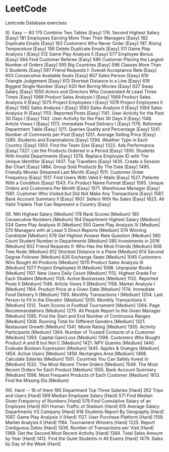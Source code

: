 # LeetCode

Leetcode Database exercises

(I). Easy -- 60
175 Combine Two Tables [Easy]
176. Second Highest Salary [Easy]
181 Employees Earning More Than Their Managers [Easy]
182 Duplicate Emails [Easy]
183 Customers Who Never Order [Easy]
197. Rising Temperature [Easy]
196 Delete Duplicate Emails [Easy]
511 Game Play Analysis I [Easy]
512 Game Play Analysis II [Easy]
577 Employee Bonus [Easy]
584 Find Customer Referee [Easy]
586 Customer Placing the Largest Number of Orders [Easy]
595 Big Countries [Easy]
596 Classes More Than 5 Students [Easy]
597 Friend Requests I: Overall Acceptance Rate [Easy]
603 Consecutive Available Seats [Easy]
607 Sales Person [Easy]
610 Triangle Judgement [Easy]
613 Shortest Distance in a Line [Easy]
619 Biggest Single Number [Easy]
620 Not Boring Movies [Easy]
627 Swap Salary [Easy]
1050 Actors and Directors Who Cooperated At Least Three Times [Easy]
1068 Product Sales Analysis I [Easy]
1069 Product Sales Analysis II [Easy]
1075 Project Employees I [Easy]
1076 Project Employees II [Easy]
1082 Sales Analysis I [Easy]
1083 Sales Analysis II [Easy]
1084 Sales Analysis III [Easy]
1113. Reported Posts [Easy]
1141. User Activity for the Past 30 Days I [Easy]
1142. User Activity for the Past 30 Days II [Easy]
1148. Article Views I [Easy]
1173. Immediate Food Delivery I [Easy]
1179. Reformat Department Table [Easy]
1211. Queries Quality and Percentage [Easy]
1241. Number of Comments per Post [Easy]
1251. Average Selling Price [Easy]
1280. Students and Examinations [Easy]
1294. Weather Type in Each Country [Easy]
1303. Find the Team Size [Easy]
1322. Ads Performance [Easy]
1327. List the Products Ordered in a Period [Easy]
1350. Students With Invalid Departments [Easy]
1378. Replace Employee ID with The Unique Identifier [Easy]
1407. Top Travellers [Easy]
1435. Create a Session Bar Chart [Easy]
1484. Group Sold Products By The Date [Easy]
1495. Friendly Movies Streamed Last Month [Easy]
1511. Customer Order Frequency [Easy]
1517. Find Users With Valid E-Mails [Easy]
1527. Patients With a Condition [Easy]
1543. Fix Product Name Format [Easy]
1565. Unique Orders and Customers Per Month [Easy]
1571. Warehouse Manager [Easy]
1581. Customer Who Visited but Did Not Make Any Transactions [Easy]
1587. Bank Account Summary II [Easy]
1607. Sellers With No Sales [Easy]
1623. All Valid Triplets That Can Represent a Country [Easy]

(II). Nth Highest Salary [Medium]
178 Rank Scores [Medium]
180 Consecutive Numbers [Medium]
184 Department Highest Salary [Medium]
534 Game Play Analysis III [Medium]
550 Game Play Analysis IV [Medium]
570 Managers with at Least 5 Direct Reports [Medium]
574 Winning Candidate [Medium]
578 Get Highest Answer Rate Question [Medium]
580 Count Student Number in Departments [Medium]
585 Investments in 2016 [Medium]
602 Friend Requests II: Who Has the Most Friends [Medium]
608 Tree Node [Medium]
612 Shortest Distance in a Plane [Medium]
614 Second Degree Follower [Medium]
626 Exchange Seats [Medium]
1045 Customers Who Bought All Products [Medium]
1070 Product Sales Analysis III [Medium]
1077 Project Employees III [Medium]
1098. Unpopular Books [Medium]
1107. New Users Daily Count [Medium]
1112. Highest Grade For Each Student [Medium]
1126. Active Businesses [Medium]
1132. Reported Posts II [Medium]
1149. Article Views II [Medium]
1158. Market Analysis I [Medium]
1164. Product Price at a Given Date [Medium]
1174. Immediate Food Delivery II [Medium]
1193. Monthly Transactions I [Medium]
1204. Last Person to Fit in the Elevator [Medium]
1205. Monthly Transactions II [Medium]
1212. Team Scores in Football Tournament [Medium]
1264. Page Recommendations [Medium]
1270. All People Report to the Given Manager [Medium]
1285. Find the Start and End Number of Continuous Ranges [Medium]
1308. Running Total for Different Genders [Medium]
1321. Restaurant Growth [Medium]
1341. Movie Rating [Medium]
1355. Activity Participants [Medium]
1364. Number of Trusted Contacts of a Customer [Medium]
1393. Capital Gain/Loss [Medium]
1398. Customers Who Bought Product A and B but Not C [Medium]
1421. NPV Queries [Medium]
1440. Evaluate Boolean Expression [Medium]
1445. Apples & Oranges [Medium]
1454. Active Users [Medium]
1459. Rectangles Area [Medium]
1468. Calculate Salaries [Medium]
1501. Countries You Can Safely Invest In [Medium]
1532. The Most Recent Three Orders [Medium]
1549. The Most Recent Orders for Each Product [Medium]
1555. Bank Account Summary [Medium]
1596. Most Frequent Products of Each Customer [Medium]
1613. Find the Missing IDs [Medium]

(III). Hard -- 18 of them
185 Department Top Three Salaries [Hard]
262 Trips and Users [Hard]
569 Median Employee Salary [Hard]
571 Find Median Given Frequency of Numbers [Hard]
579 Find Cumulative Salary of an Employee [Hard]
601 Human Traffic of Stadium [Hard]
615 Average Salary: Departments VS Company [Hard]
618 Students Report By Geography [Hard]
1097. Game Play Analysis V [Hard]
1127. User Purchase Platform [Hard]
1159. Market Analysis II [Hard]
1194. Tournament Winners [Hard]
1225. Report Contiguous Dates [Hard]
1336. Number of Transactions per Visit [Hard]
1369. Get the Second Most Recent Activity [Hard]
1384. Total Sales Amount by Year [Hard]
1412. Find the Quiet Students in All Exams [Hard]
1479. Sales by Day of the Week [Hard]
